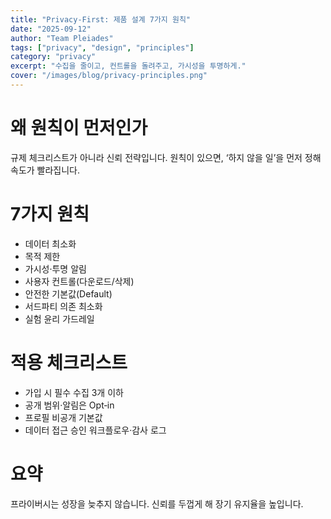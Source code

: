 ```yaml
---
title: "Privacy-First: 제품 설계 7가지 원칙"
date: "2025-09-12"
author: "Team Pleiades"
tags: ["privacy", "design", "principles"]
category: "privacy"
excerpt: "수집을 줄이고, 컨트롤을 돌려주고, 가시성을 투명하게."
cover: "/images/blog/privacy-principles.png"
---
```

# 왜 원칙이 먼저인가
규제 체크리스트가 아니라 신뢰 전략입니다. 원칙이 있으면, ‘하지 않을 일’을 먼저 정해 속도가 빨라집니다.

# 7가지 원칙
- 데이터 최소화
- 목적 제한
- 가시성·투명 알림
- 사용자 컨트롤(다운로드/삭제)
- 안전한 기본값(Default)
- 서드파티 의존 최소화
- 실험 윤리 가드레일

# 적용 체크리스트
- 가입 시 필수 수집 3개 이하
- 공개 범위·알림은 Opt‑in
- 프로필 비공개 기본값
- 데이터 접근 승인 워크플로우·감사 로그

# 요약
프라이버시는 성장을 늦추지 않습니다. 신뢰를 두껍게 해 장기 유지율을 높입니다.

